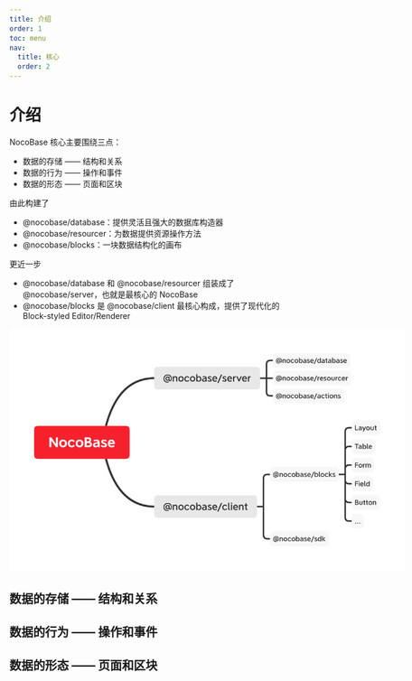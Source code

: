 ```yaml
---
title: 介绍
order: 1
toc: menu
nav:
  title: 核心
  order: 2
---
```


# 介绍

NocoBase 核心主要围绕三点：

- 数据的存储 —— 结构和关系
- 数据的行为 —— 操作和事件
- 数据的形态 —— 页面和区块

由此构建了

- @nocobase/database：提供灵活且强大的数据库构造器
- @nocobase/resourcer：为数据提供资源操作方法
- @nocobase/blocks：一块数据结构化的画布

更近一步

- @nocobase/database 和 @nocobase/resourcer 组装成了 @nocobase/server，也就是最核心的 NocoBase
- @nocobase/blocks 是 @nocobase/client 最核心构成，提供了现代化的 Block-styled Editor/Renderer

<img style="max-width:700px;" src="./nocobase-core.png"/>

## 数据的存储 —— 结构和关系

## 数据的行为 —— 操作和事件

## 数据的形态 —— 页面和区块